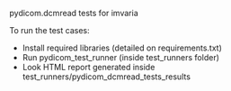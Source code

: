 pydicom.dcmread tests for imvaria

To run the test cases:
- Install required libraries (detailed on requirements.txt)
- Run pydicom_test_runner (inside test_runners folder)
- Look HTML report generated inside test_runners/pydicom_dcmread_tests_results